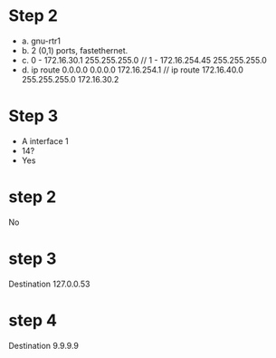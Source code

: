 # Step 2
- a. gnu-rtr1
- b. 2 (0,1) ports, fastethernet.
- c. 0 - 172.16.30.1 255.255.255.0 // 1 - 172.16.254.45 255.255.255.0
- d. ip route 0.0.0.0 0.0.0.0 172.16.254.1 // ip route 172.16.40.0 255.255.255.0 172.16.30.2

# Step 3
- A interface 1
- 14?
- Yes

# step 2
No

# step 3
Destination 127.0.0.53

# step 4
Destination 9.9.9.9